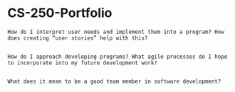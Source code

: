 # CS-250-Portfolio


    How do I interpret user needs and implement them into a program? How does creating “user stories” help with this?
       
    
    How do I approach developing programs? What agile processes do I hope to incorporate into my future development work?
    
    
    What does it mean to be a good team member in software development?
    
